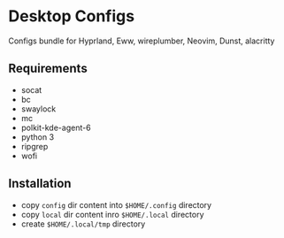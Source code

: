 # Desktop Configs

Configs bundle for Hyprland, Eww, wireplumber, Neovim, Dunst, alacritty

## Requirements

- socat
- bc
- swaylock
- mc
- polkit-kde-agent-6
- python 3
- ripgrep
- wofi

## Installation

- copy `config` dir content into `$HOME/.config` directory
- copy `local` dir content inro `$HOME/.local` directory
- create `$HOME/.local/tmp` directory
